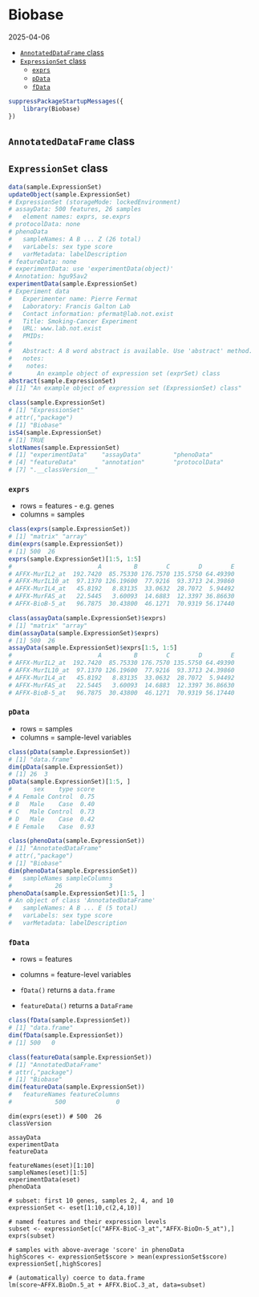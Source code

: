Biobase
================
2025-04-06

- [`AnnotatedDataFrame` class](#annotateddataframe-class)
- [`ExpressionSet` class](#expressionset-class)
  - [`exprs`](#exprs)
  - [`pData`](#pdata)
  - [`fData`](#fdata)

``` r
suppressPackageStartupMessages({
    library(Biobase)
})
```

## `AnnotatedDataFrame` class

## `ExpressionSet` class

``` r
data(sample.ExpressionSet)
updateObject(sample.ExpressionSet)
# ExpressionSet (storageMode: lockedEnvironment)
# assayData: 500 features, 26 samples 
#   element names: exprs, se.exprs 
# protocolData: none
# phenoData
#   sampleNames: A B ... Z (26 total)
#   varLabels: sex type score
#   varMetadata: labelDescription
# featureData: none
# experimentData: use 'experimentData(object)'
# Annotation: hgu95av2
experimentData(sample.ExpressionSet)
# Experiment data
#   Experimenter name: Pierre Fermat 
#   Laboratory: Francis Galton Lab 
#   Contact information: pfermat@lab.not.exist 
#   Title: Smoking-Cancer Experiment 
#   URL: www.lab.not.exist 
#   PMIDs:  
# 
#   Abstract: A 8 word abstract is available. Use 'abstract' method.
#   notes:
#    notes:     
#       An example object of expression set (exprSet) class
abstract(sample.ExpressionSet)
# [1] "An example object of expression set (ExpressionSet) class"
```

``` r
class(sample.ExpressionSet)
# [1] "ExpressionSet"
# attr(,"package")
# [1] "Biobase"
isS4(sample.ExpressionSet)
# [1] TRUE
slotNames(sample.ExpressionSet)
# [1] "experimentData"    "assayData"         "phenoData"        
# [4] "featureData"       "annotation"        "protocolData"     
# [7] ".__classVersion__"
```

### `exprs`

- rows = features - e.g. genes
- columns = samples

``` r
class(exprs(sample.ExpressionSet))
# [1] "matrix" "array"
dim(exprs(sample.ExpressionSet))
# [1] 500  26
exprs(sample.ExpressionSet)[1:5, 1:5]
#                        A         B        C        D        E
# AFFX-MurIL2_at  192.7420  85.75330 176.7570 135.5750 64.49390
# AFFX-MurIL10_at  97.1370 126.19600  77.9216  93.3713 24.39860
# AFFX-MurIL4_at   45.8192   8.83135  33.0632  28.7072  5.94492
# AFFX-MurFAS_at   22.5445   3.60093  14.6883  12.3397 36.86630
# AFFX-BioB-5_at   96.7875  30.43800  46.1271  70.9319 56.17440
```

``` r
class(assayData(sample.ExpressionSet)$exprs)
# [1] "matrix" "array"
dim(assayData(sample.ExpressionSet)$exprs)
# [1] 500  26
assayData(sample.ExpressionSet)$exprs[1:5, 1:5]
#                        A         B        C        D        E
# AFFX-MurIL2_at  192.7420  85.75330 176.7570 135.5750 64.49390
# AFFX-MurIL10_at  97.1370 126.19600  77.9216  93.3713 24.39860
# AFFX-MurIL4_at   45.8192   8.83135  33.0632  28.7072  5.94492
# AFFX-MurFAS_at   22.5445   3.60093  14.6883  12.3397 36.86630
# AFFX-BioB-5_at   96.7875  30.43800  46.1271  70.9319 56.17440
```

### `pData`

- rows = samples
- columns = sample-level variables

``` r
class(pData(sample.ExpressionSet))
# [1] "data.frame"
dim(pData(sample.ExpressionSet))
# [1] 26  3
pData(sample.ExpressionSet)[1:5, ]
#      sex    type score
# A Female Control  0.75
# B   Male    Case  0.40
# C   Male Control  0.73
# D   Male    Case  0.42
# E Female    Case  0.93
```

``` r
class(phenoData(sample.ExpressionSet))
# [1] "AnnotatedDataFrame"
# attr(,"package")
# [1] "Biobase"
dim(phenoData(sample.ExpressionSet))
#   sampleNames sampleColumns 
#            26             3
phenoData(sample.ExpressionSet)[1:5, ]
# An object of class 'AnnotatedDataFrame'
#   sampleNames: A B ... E (5 total)
#   varLabels: sex type score
#   varMetadata: labelDescription
```

### `fData`

- rows = features

- columns = feature-level variables

- `fData()` returns a `data.frame`  

- `featureData()` returns a `DataFrame`

``` r
class(fData(sample.ExpressionSet))
# [1] "data.frame"
dim(fData(sample.ExpressionSet))
# [1] 500   0
```

``` r
class(featureData(sample.ExpressionSet))
# [1] "AnnotatedDataFrame"
# attr(,"package")
# [1] "Biobase"
dim(featureData(sample.ExpressionSet))
#   featureNames featureColumns 
#            500              0
```

    dim(exprs(eset)) # 500  26
    classVersion

    assayData
    experimentData
    featureData

    featureNames(eset)[1:10]
    sampleNames(eset)[1:5]
    experimentData(eset)
    phenoData

    # subset: first 10 genes, samples 2, 4, and 10
    expressionSet <- eset[1:10,c(2,4,10)]

    # named features and their expression levels
    subset <- expressionSet[c("AFFX-BioC-3_at","AFFX-BioDn-5_at"),]
    exprs(subset)

    # samples with above-average 'score' in phenoData
    highScores <- expressionSet$score > mean(expressionSet$score)
    expressionSet[,highScores]

    # (automatically) coerce to data.frame
    lm(score~AFFX.BioDn.5_at + AFFX.BioC.3_at, data=subset)
